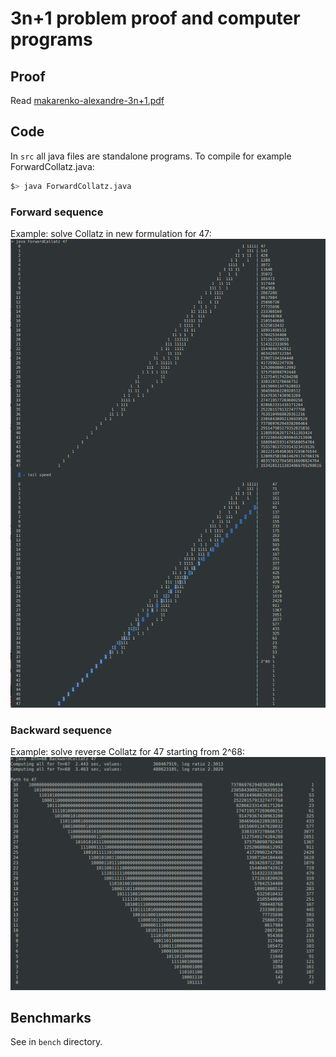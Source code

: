 # 3n+1 problem proof and computer programs

## Proof

Read [makarenko-alexandre-3n+1.pdf](makarenko-alexandre-3n%2B1.pdf)


## Code

In `src` all java files are standalone programs.
To compile for example ForwardCollatz.java:

```bash
$> java ForwardCollatz.java
```

### Forward sequence

Example: solve Collatz in new formulation for 47:
![fwd](img/forward-collatz-47.png)

### Backward sequence

Example: solve reverse Collatz for 47 starting from 2^68:
![bwd](img/backward-collatz-47.png)


## Benchmarks

See in `bench` directory.

